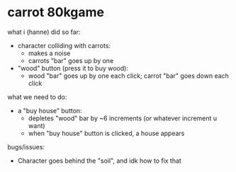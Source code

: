 # carrot 80kgame

what i (hanne) did so far: 
- character colliding with carrots: 
     - makes a noise
     - carrots "bar" goes up by one
- "wood" button (press it to buy wood):
     - wood "bar" goes up by one each click; carrot "bar" goes down each click

what we need to do:
- a "buy house" button:
    - depletes "wood" bar by ~6 increments (or whatever increment u want)
    - when "buy house" button is clicked, a house appears

bugs/issues:
- Character goes behind the "soil", and idk how to fix that
 
